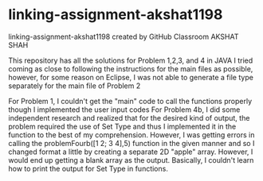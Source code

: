 # linking-assignment-akshat1198
linking-assignment-akshat1198 created by GitHub Classroom
AKSHAT SHAH

This repository has all the solutions for Problem 1,2,3, and 4 in JAVA 
I tried coming as close to following the instructions for the main files as possible, however, for some reason on Eclipse, I was not able to generate a file type separately for the main file of Problem 2

For Problem 1, I couldn't get the "main" code to call the functions properly though I implemented the user input codes
For Problem 4b, I did some independent research and realized that for the desired kind of output, the problem required the use of Set Type and thus I implemented it in the function to the best of my comprehension. However, I was getting errors in calling the problemFourb([1 2; 3 4],5) function in the given manner and so I changed format a little by creating a separate 2D "apple" array. However, I would end up getting a blank array as the output. Basically, I couldn't learn how to print the output for Set Type in functions.
